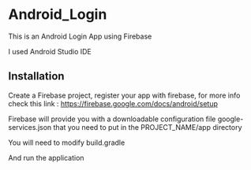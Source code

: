 # Android_Login
This is an Android Login App using Firebase 

I used Android Studio IDE 

## Installation
Create a Firebase project, register your app with firebase, for more info check this link : https://firebase.google.com/docs/android/setup 

Firebase will provide you with a downloadable configuration file google-services.json that you need to put in the PROJECT_NAME/app directory 

You will need to modify build.gradle

And run the application
